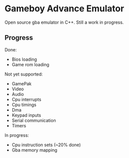 # Gameboy Advance Emulator  
Open source gba emulator in C++. Still a work in progress.  

## Progress  
Done:
* Bios loading
* Game rom loading

Not yet supported:  
* GamePak 
* Video
* Audio 
* Cpu interrupts
* Cpu timings
* Dma
* Keypad inputs
* Serial communication
* Timers

In progress:
* Cpu instruction sets (~20% done)
* Gba memory mapping